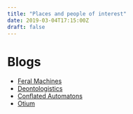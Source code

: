 ```yaml
---
title: "Places and people of interest"
date: 2019-03-04T17:15:00Z
draft: false
---
```

Blogs
=====

* [Feral Machines](http://fm.eschatronics.ca)
* [Deontologistics](https://deontologistics.wordpress.com)
* [Conflated Automatons](https://conflatedautomatons.wordpress.com)
* [Otium](https://srconstantin.wordpress.com/)
